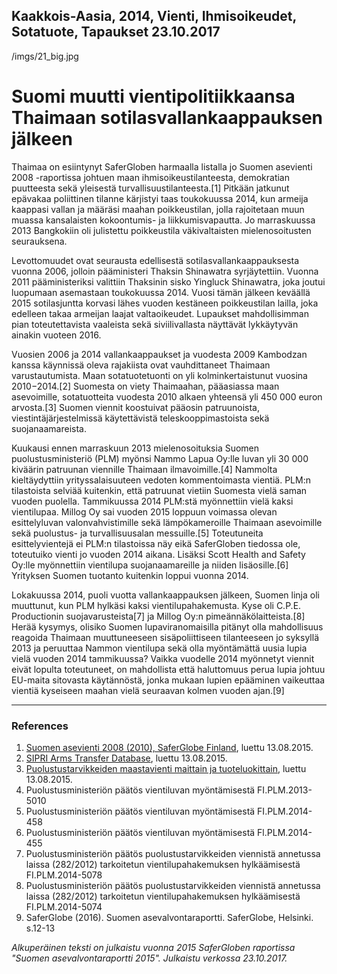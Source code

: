 Kaakkois-Aasia, 2014, Vienti, Ihmisoikeudet, Sotatuote, Tapaukset
23.10.2017
-
/imgs/21_big.jpg


# Suomi muutti vientipolitiikkaansa Thaimaan sotilasvallankaappauksen jälkeen

Thaimaa on esiintynyt SaferGloben harmaalla listalla jo Suomen asevienti 2008 -raportissa johtuen maan ihmisoikeustilanteesta, demokratian puutteesta sekä yleisestä turvallisuustilanteesta.[1] Pitkään jatkunut epävakaa poliittinen tilanne kärjistyi taas toukokuussa 2014, kun armeija kaappasi vallan ja määräsi maahan poikkeustilan, jolla rajoitetaan muun muassa kansalaisten kokoontumis- ja liikkumisvapautta. Jo marraskuussa 2013 Bangkokiin oli julistettu poikkeustila väkivaltaisten mielenosoitusten seurauksena.
 
Levottomuudet ovat seurausta edellisestä sotilasvallankaappauksesta vuonna 2006, jolloin pääministeri Thaksin Shinawatra syrjäytettiin. Vuonna 2011 pääministeriksi valittiin Thaksinin sisko Yingluck Shinawatra, joka joutui luopumaan asemastaan toukokuussa 2014. Vuosi tämän jälkeen keväällä 2015 sotilasjuntta korvasi lähes vuoden kestäneen poikkeustilan lailla, joka edelleen takaa armeijan laajat valtaoikeudet. Lupaukset mahdollisimman pian toteutettavista vaaleista sekä siviilivallasta näyttävät lykkäytyvän ainakin vuoteen 2016.
 
Vuosien 2006 ja 2014 vallankaappaukset ja vuodesta 2009 Kambodzan kanssa käynnissä oleva rajakiista ovat vauhdittaneet Thaimaan varustautumista. Maan sotatuotetuonti on yli kolminkertaistunut vuosina 2010−2014.[2] Suomesta on viety Thaimaahan, pääasiassa maan asevoimille, sotatuotteita vuodesta 2010 alkaen yhteensä yli 450 000 euron arvosta.[3] Suomen viennit koostuivat pääosin patruunoista, viestintäjärjestelmissä käytettävistä teleskooppimastoista sekä suojanaamareista.
 
Kuukausi ennen marraskuun 2013 mielenosoituksia Suomen puolustusministeriö (PLM) myönsi Nammo Lapua Oy:lle luvan yli 30 000 kiväärin patruunan viennille Thaimaan ilmavoimille.[4] Nammolta kieltäydyttiin yrityssalaisuuteen vedoten kommentoimasta vientiä. PLM:n tilastoista selviää kuitenkin, että patruunat vietiin Suomesta vielä saman vuoden puolella. Tammikuussa 2014 PLM:stä myönnettiin vielä kaksi vientilupaa. Millog Oy sai vuoden 2015 loppuun voimassa olevan esittelyluvan valonvahvistimille sekä lämpökameroille Thaimaan asevoimille sekä puolustus- ja turvallisuusalan messuille.[5] Toteutuneita esittelyvientejä ei PLM:n tilastoissa näy eikä SaferGloben tiedossa ole, toteutuiko vienti jo vuoden 2014 aikana. Lisäksi Scott Health and Safety Oy:lle myönnettiin vientilupa suojanaamareille ja niiden lisäosille.[6] Yrityksen Suomen tuotanto kuitenkin loppui vuonna 2014.
 
Lokakuussa 2014, puoli vuotta vallankaappauksen jälkeen, Suomen linja oli muuttunut, kun PLM hylkäsi kaksi vientilupahakemusta. Kyse oli C.P.E. Productionin suojavarusteista[7] ja Millog Oy:n pimeännäkölaitteista.[8] Herää kysymys, olisiko Suomen lupaviranomaisilla pitänyt olla mahdollisuus reagoida Thaimaan muuttuneeseen sisäpoliittiseen tilanteeseen jo syksyllä 2013 ja peruuttaa Nammon vientilupa sekä olla myöntämättä uusia lupia vielä vuoden 2014 tammikuussa? Vaikka vuodelle 2014 myönnetyt viennit eivät lopulta toteutuneet, on mahdollista että haluttomuus perua lupia johtuu EU-maita sitovasta käytännöstä, jonka mukaan lupien epääminen vaikeuttaa vientiä kyseiseen maahan vielä seuraavan kolmen vuoden ajan.[9]

***

### References
 
1. [Suomen asevienti 2008 (2010), SaferGlobe Finland](http://www.saferglobe.fi/?p=1705), luettu 13.08.2015.
2. [SIPRI Arms Transfer Database](http://portal.sipri.org/publications/pages/transfer/splash), luettu 13.08.2015.
3. [Puolustustarvikkeiden maastavienti maittain ja tuoteluokittain](http://www.defmin.fi/index.phtml?s=148), luettu 13.08.2015.
4. Puolustusministeriön päätös vientiluvan myöntämisestä FI.PLM.2013-5010
5. Puolustusministeriön päätös vientiluvan myöntämisestä FI.PLM.2014-458
6. Puolustusministeriön päätös vientiluvan myöntämisestä Fl.PLM.2014-455
7. Puolustusministeriön päätös puolustustarvikkeiden viennistä annetussa laissa (282/2012) tarkoitetun vientilupahakemuksen hylkäämisestä FI.PLM.2014-5078
8. Puolustusministeriön päätös puolustustarvikkeiden viennistä annetussa laissa (282/2012) tarkoitetun vientilupahakemuksen hylkäämisestä FI.PLM.2014-5074
9. SaferGlobe (2016). Suomen asevalvontaraportti. SaferGlobe, Helsinki. s.12-13

*Alkuperäinen teksti on julkaistu vuonna 2015 SaferGloben raportissa "Suomen asevalvontaraportti 2015".
Julkaistu verkossa 23.10.2017.*